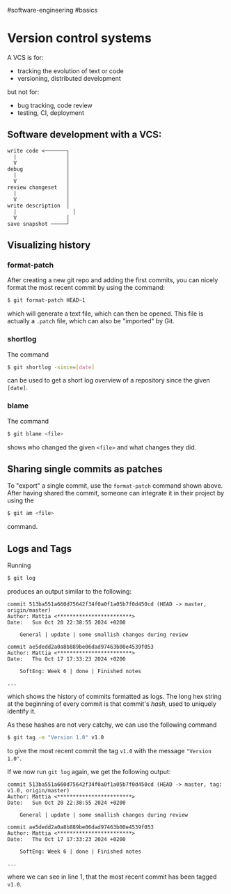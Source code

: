 #software-engineering #basics
# Version control systems
A VCS is for:
- tracking the evolution of text or code
- versioning, distributed development

but not for:
- bug tracking, code review
- testing, CI, deployment

## Software development with a VCS:
```
write code <───────┐
  |                │
  V                │
debug              │
  |                │
  V                │
review changeset   │
  |                │
  V                │
write description  │
  |		             │
  V                │
save snapshot ─────┘
```

## Visualizing history
### format-patch
After creating a new git repo and adding the first commits, you can nicely format the most recent commit by using the command:
```bash
$ git format-patch HEAD~1
```
which will generate a text file, which can then be opened.
This file is actually a `.patch` file, which can also be "imported" by Git.

### shortlog
The command
```bash
$ git shortlog -since=[date]
```
can be used to get a short log overview of a repository since the given `[date]`.

### blame
The command 
```bash
$ git blame <file>
```
shows who changed the given `<file>` and what changes they did.

## Sharing single commits as patches
To "export" a single commit, use the `format-patch` command shown above.  
After having shared the commit, someone can integrate it in their project by using the
```bash
$ git am <file>
```
command.

## Logs and Tags
Running
```bash
$ git log
```
produces an output similar to the following:
```
commit 513ba551a660d75642f34f0a0f1a05b7f0d450cd (HEAD -> master, origin/master)
Author: Mattia <************************>
Date:   Sun Oct 20 22:38:55 2024 +0200

    General | update | some smallish changes during review

commit ae5dedd2a0a8b889be06dad97463b00e4539f053
Author: Mattia <************************>
Date:   Thu Oct 17 17:33:23 2024 +0200

    SoftEng: Week 6 | done | Finished notes

...
```
which shows the history of commits formatted as logs.
The long hex string at the beginning of every commit is that commit's *hash*, used to uniquely identify it.
<br>

As these hashes are not very catchy, we can use the following command
```bash
$ git tag -m "Version 1.0" v1.0
```
to  give the most recent commit the tag `v1.0` with the message `"Version 1.0"`.

If we now run `git log` again, we get the following output:
```
commit 513ba551a660d75642f34f0a0f1a05b7f0d450cd (HEAD -> master, tag: v1.0, origin/master)
Author: Mattia <************************>
Date:   Sun Oct 20 22:38:55 2024 +0200

    General | update | some smallish changes during review

commit ae5dedd2a0a8b889be06dad97463b00e4539f053
Author: Mattia <************************>
Date:   Thu Oct 17 17:33:23 2024 +0200

    SoftEng: Week 6 | done | Finished notes

...
```
where we can see in line 1, that the most recent commit has been tagged `v1.0`.